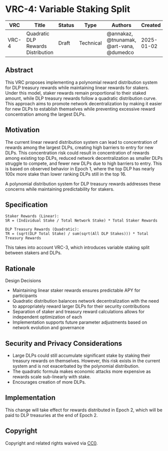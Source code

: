 # VRC-4: Variable Staking Split

| VRC   | Title                  | Status | Type      | Authors    | Created    |
|-------|------------------------|--------|-----------|------------|------------|
| VRC-4 | Quadratic DLP Rewards Distribution | Draft  | Technical | @annakaz, @tnunamak, @art-vana, @dumedco | 2025-01-02 |

## Abstract

This VRC proposes implementing a polynomial reward distribution system for DLP treasury rewards while maintaining linear rewards for stakers. Under this model, staker rewards remain proportional to their staked amount, while DLP treasury rewards follow a quadratic distribution curve. This approach aims to promote network decentralization by making it easier for new DLPs to establish themselves while preventing excessive reward concentration among the largest DLPs. 

## Motivation

The current linear reward distribution system can lead to concentration of rewards among the largest DLPs, creating high barriers to entry for new DLPs. This concentration risk could result in concentration of rewards among existing top DLPs, reduced network decentralization as smaller DLPs struggle to compete, and fewer new DLPs due to high barriers to entry. This is based on observed behavior in Epoch 1, where the top DLP has nearly 100x more stake than lower ranking DLPs still in the top 16. 

A polynomial distribution system for DLP treasury rewards addresses these concerns while maintaining predictability for stakers.

## Specification

```
Staker Rewards (Linear):
SR = (Individual Stake / Total Network Stake) * Total Staker Rewards

DLP Treasury Rewards (Quadratic):
TR = (sqrt(DLP Total Stake) / sum(sqrt(All DLP Stakes))) * Total Treasury Rewards
```
This takes into account VRC-3, which introduces variable staking split between stakers and DLPs. 

## Rationale

Design Decisions
- Maintaining linear staker rewards ensures predictable APY for participants
- Quadratic distribution balances network decentralization with the need to appropriately reward larger DLPs for their security contributions
- Separation of staker and treasury reward calculations allows for independent optimization of each
- Implementation supports future parameter adjustments based on network evolution and governance

## Security and Privacy Considerations

- Large DLPs could still accumulate significant stake by staking their treasury rewards on themselves. However, this risk exists in the current system and is not exacerbated by the polynomial distribution.
- The quadratic formula makes economic attacks more expensive as rewards scale sub-linearly with stake.
- Encourages creation of more DLPs.

## Implementation

This change will take effect for rewards distributed in Epoch 2, which will be paid to DLP treasuries at the end of Epoch 2.

## Copyright

Copyright and related rights waived via [CC0](https://creativecommons.org/publicdomain/zero/1.0/).
